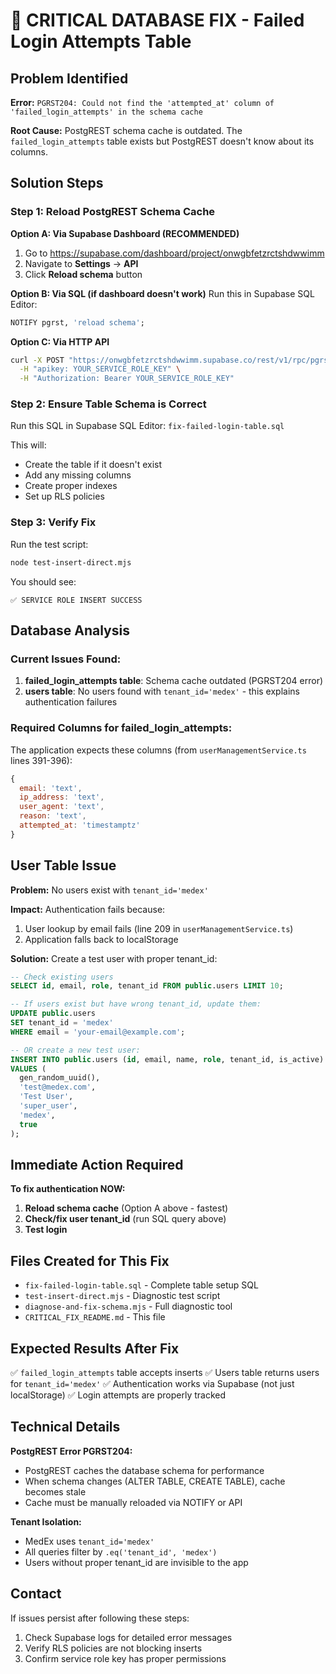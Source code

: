 # 🚨 CRITICAL DATABASE FIX - Failed Login Attempts Table

## Problem Identified

**Error:** `PGRST204: Could not find the 'attempted_at' column of 'failed_login_attempts' in the schema cache`

**Root Cause:** PostgREST schema cache is outdated. The `failed_login_attempts` table exists but PostgREST doesn't know about its columns.

## Solution Steps

### Step 1: Reload PostgREST Schema Cache

**Option A: Via Supabase Dashboard (RECOMMENDED)**
1. Go to https://supabase.com/dashboard/project/onwgbfetzrctshdwwimm
2. Navigate to **Settings** → **API**
3. Click **Reload schema** button

**Option B: Via SQL (if dashboard doesn't work)**
Run this in Supabase SQL Editor:
```sql
NOTIFY pgrst, 'reload schema';
```

**Option C: Via HTTP API**
```bash
curl -X POST "https://onwgbfetzrctshdwwimm.supabase.co/rest/v1/rpc/pgrst_reload_schema" \
  -H "apikey: YOUR_SERVICE_ROLE_KEY" \
  -H "Authorization: Bearer YOUR_SERVICE_ROLE_KEY"
```

### Step 2: Ensure Table Schema is Correct

Run this SQL in Supabase SQL Editor: `fix-failed-login-table.sql`

This will:
- Create the table if it doesn't exist
- Add any missing columns
- Create proper indexes
- Set up RLS policies

### Step 3: Verify Fix

Run the test script:
```bash
node test-insert-direct.mjs
```

You should see:
```
✅ SERVICE ROLE INSERT SUCCESS
```

## Database Analysis

### Current Issues Found:

1. **failed_login_attempts table**: Schema cache outdated (PGRST204 error)
2. **users table**: No users found with `tenant_id='medex'` - this explains authentication failures

### Required Columns for failed_login_attempts:

The application expects these columns (from `userManagementService.ts` lines 391-396):
```javascript
{
  email: 'text',
  ip_address: 'text',
  user_agent: 'text',
  reason: 'text',
  attempted_at: 'timestamptz'
}
```

## User Table Issue

**Problem:** No users exist with `tenant_id='medex'`

**Impact:** Authentication fails because:
1. User lookup by email fails (line 209 in `userManagementService.ts`)
2. Application falls back to localStorage

**Solution:** Create a test user with proper tenant_id:

```sql
-- Check existing users
SELECT id, email, role, tenant_id FROM public.users LIMIT 10;

-- If users exist but have wrong tenant_id, update them:
UPDATE public.users
SET tenant_id = 'medex'
WHERE email = 'your-email@example.com';

-- OR create a new test user:
INSERT INTO public.users (id, email, name, role, tenant_id, is_active)
VALUES (
  gen_random_uuid(),
  'test@medex.com',
  'Test User',
  'super_user',
  'medex',
  true
);
```

## Immediate Action Required

**To fix authentication NOW:**

1. **Reload schema cache** (Option A above - fastest)
2. **Check/fix user tenant_id** (run SQL query above)
3. **Test login**

## Files Created for This Fix

- `fix-failed-login-table.sql` - Complete table setup SQL
- `test-insert-direct.mjs` - Diagnostic test script
- `diagnose-and-fix-schema.mjs` - Full diagnostic tool
- `CRITICAL_FIX_README.md` - This file

## Expected Results After Fix

✅ `failed_login_attempts` table accepts inserts
✅ Users table returns users for `tenant_id='medex'`
✅ Authentication works via Supabase (not just localStorage)
✅ Login attempts are properly tracked

## Technical Details

**PostgREST Error PGRST204:**
- PostgREST caches the database schema for performance
- When schema changes (ALTER TABLE, CREATE TABLE), cache becomes stale
- Cache must be manually reloaded via NOTIFY or API

**Tenant Isolation:**
- MedEx uses `tenant_id='medex'`
- All queries filter by `.eq('tenant_id', 'medex')`
- Users without proper tenant_id are invisible to the app

## Contact

If issues persist after following these steps:
1. Check Supabase logs for detailed error messages
2. Verify RLS policies are not blocking inserts
3. Confirm service role key has proper permissions
